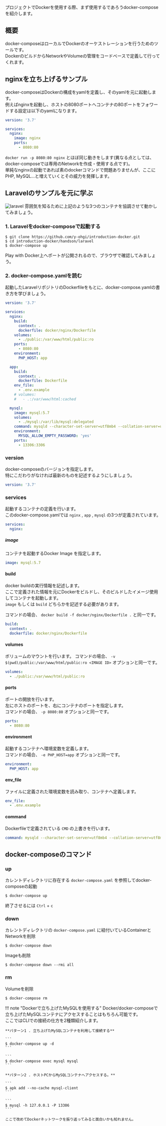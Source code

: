 プロジェクトでDockerを使用する際、まず使用するであろうdocker-composeを紹介します。

## 概要
docker-composeはローカルでDockerのオーケストレーションを行うためのツールです。  
DockerのビルドからNetworkやVolumeの管理をコードベースで定義して行ってくれます。

## nginxを立ち上げるサンプル
docker-composeはDockerの構成をyamlを定義し、そのyamlを元に起動します。  
例えばnginxを起動し、ホストの8080ポートへコンテナの80ポートをフォワードする設定は以下のyamlになります。
```yaml
version: '3.7'

services:
  nginx:
    image: nginx
    ports:
      - 8080:80
```

`docker run -p 8080:80 nginx` とほぼ同じ動きをします(異なる点としては、docker-composeでは専用のNetworkを作成・使用する点です)。  
単純なnginxの起動であれば素のdockerコマンドで問題ありませんが、ここにPHP, MySQL...と増えていくとその威力を発揮します。


## Laravelのサンプルを元に学ぶ
![laravel](imgs/docker-compose-laravel.png)
雰囲気を知るために上記のような3つのコンテナを協調させて動かしてみましょう。

### 1. Laravelをdocker-composeで起動する
```
$ git clone https://github.com/y-ohgi/introduction-docker.git
$ cd introduction-docker/handson/laravel
$ docker-compose up
```

Play with Docker上へポートが公開されるので、ブラウザで確認してみましょう。

### 2. docker-compose.yamlを読む
起動したLaravelリポジトリのDockerfileをもとに、docker-compose.yamlの書き方を学びましょう。  

```yaml
version: '3.7'

services:
  nginx:
    build:
      context: .
      dockerfile: docker/nginx/Dockerfile
    volumes:
      - ./public:/var/www/html/public:ro
    ports:
      - 8080:80
    environment:
      PHP_HOST: app

  app:
    build:
      context: .
      dockerfile: Dockerfile
    env_file:
      - .env.example
    # volumes:
    #   - .:/var/www/html:cached

  mysql:
    image: mysql:5.7
    volumes:
      - ./mysql:/var/lib/mysql:delegated
    command: mysqld --character-set-server=utf8mb4 --collation-server=utf8mb4_general_ci
    environment:
      MYSQL_ALLOW_EMPTY_PASSWORD: 'yes'
    ports:
      - 13306:3306
```

### version
docker-composeのバージョンを指定します。  
特にこだわりがなければ最新のものを記述するようにしましょう。
```yaml
version: '3.7'
```

### services
起動するコンテナの定義を行います。  
このdocker-compose.yamlでは `nginx` , `app` , `mysql` の3つが定義されています。  

```yaml
services:
  nginx:
```


##### image
コンテナを起動するDocker Image を指定します。
```yaml
image: mysql:5.7
```

#### build
docker buildの実行情報を記述します。  
ここで定義された情報を元にDockerをビルドし、そのビルドしたイメージ使用してコンテナを起動します。  
`image` もしくは `build` どちらかを記述する必要があります。

コマンドの場合、 `docker build -f docker/nginx/Dockerfile .` と同一です。

```yaml
build:
  context: .
  dockerfile: docker/nginx/Dockerfile
```

#### volumes
ボリュームのマウントを行います。
コマンドの場合、 `-v $(pwd)/public:/var/www/html/public:ro <IMAGE ID>` オプションと同一です。
```yaml
volumes:
  - ./public:/var/www/html/public:ro
```

#### ports
ポートの開放を行います。  
左にホストのポートを、右にコンテナのポートを指定します。  
コマンドの場合、 `-p 8080:80` オプションと同一です。
```yaml
ports:
  - 8080:80
```

#### environment
起動するコンテナへ環境変数を定義します。  
コマンドの場合、 `-e PHP_HOST=app` オプションと同一です。
```yaml
environment:
  PHP_HOST: app
```

#### env_file
ファイルに定義された環境変数を読み取り、コンテナへ定義します。
```yaml
env_file:
  - .env.example
```

#### command
Dockerfileで定義されている `CMD` の上書きを行います。
```yaml
command: mysqld --character-set-server=utf8mb4 --collation-server=utf8mb4_general_ci
```

## docker-composeのコマンド
### up
カレントディレクトリに存在する `docker-compose.yaml` を参照してdocker-composeの起動
```
$ docker-compose up
```
終了させるには `Ctrl` + `c` 

### down
カレントディレクトリの `docker-compose.yaml` に紐付いているContainerとNetworkを削除
```
$ docker-compose down
```

Imageも削除
```
$ docker-compose down --rmi all
```

### rm
Volumeを削除
```
$ docker-compose rm
```


!!! note "Dockerで立ち上げたMySQLを使用する"
    Docker/docker-composeで立ち上げたMySQLコンテナにアクセスすることはもちろん可能です。  
    ここではCLIでの接続の仕方を2種類紹介します。
    
    **パターン1 . 立ち上げたMySQLコンテナを利用して接続する**

    ```
    $ docker-compose up -d
    ```

    ```
    $ docker-compose exec mysql mysql
    ```
    
    **パターン2 . ホストPCからMySQLコンテナへアクセスする。**

    ```
    $ apk add --no-cache mysql-client
    ```

    ```
    $ mysql -h 127.0.0.1 -P 13306 
    ```

    ここで改めてDockerネットワークを振り返ってみると面白いかも知れません。
